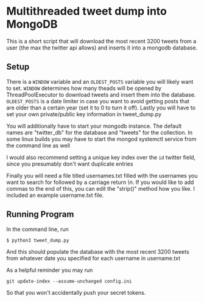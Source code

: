# Multithreaded tweet dump into MongoDB

This is a short script that will download the most recent 3200 tweets from a user (the max the twitter api allows) and inserts it into a mongodb database. 

## Setup

There is a ```WINDOW``` variable and an ```OLDEST_POSTS``` variable you will likely want to set. ```WINDOW``` determines how many theads will be opened by ThreadPoolExecutor to download tweets and insert them into the database. ```OLDEST_POSTS``` is a date limiter in case you want to avoid getting posts that are older than a certain year (set it to 0 to turn it off). Lastly you will have to set your own private/public key information in tweet_dump.py

You will additionally have to start your mongodb instance. The default names are "twitter_db" for the database and "tweets" for the collection. In some linux builds you may have to start the mongod systemctl service from the command line as well

I would also recommend setting a unique key index over the ```id``` twitter field, since you presumably don't want duplicate entries

Finally you will need a file titled usernames.txt filled with the usernames you want to search for followed by a carriage return *\n*. If you would like to add commas to the end of this, you can edit the "strip()" method how you like. I included an example username.txt file.

## Running Program

In the command line, run

```
$ python3 tweet_dump.py
```

And this should populate the database with the most recent 3200 tweets from whatever date you specified for each username in username.txt

As a helpful reminder you may run 

```
git update-index --assume-unchanged config.ini
```

So that you won't accidentally push your secret tokens.

